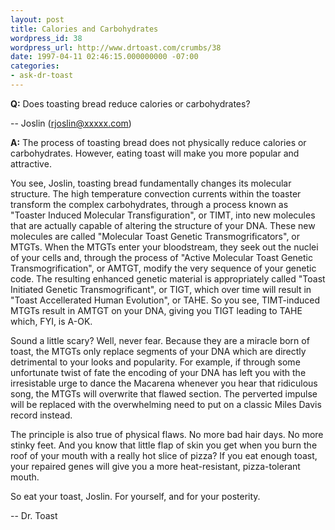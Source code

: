 ```yaml
---
layout: post
title: Calories and Carbohydrates
wordpress_id: 38
wordpress_url: http://www.drtoast.com/crumbs/38
date: 1997-04-11 02:46:15.000000000 -07:00
categories:
- ask-dr-toast
---
```

**Q:** Does toasting bread reduce calories or carbohydrates?

-- Joslin (rjoslin@xxxxx.com)

**A:** The process of toasting bread does not physically reduce calories or carbohydrates. However, eating toast will make you more popular and attractive.

You see, Joslin, toasting bread fundamentally changes its molecular structure. The high temperature convection currents within the toaster transform the complex carbohydrates, through a process known as "Toaster Induced Molecular Transfiguration", or TIMT, into new molecules that are actually capable of altering the structure of your DNA. These new molecules are called "Molecular Toast Genetic Transmogrificators", or MTGTs. When the MTGTs enter your bloodstream, they seek out the nuclei of your cells and, through the process of "Active Molecular Toast Genetic Transmogrification", or AMTGT, modify the very sequence of your genetic code. The resulting enhanced genetic material is appropriately called "Toast Initiated Genetic Transmogrificant", or TIGT, which over time will result in "Toast Accellerated Human Evolution", or TAHE. So you see, TIMT-induced MTGTs result in AMTGT on your DNA, giving you TIGT leading to TAHE which, FYI, is A-OK.

Sound a little scary? Well, never fear. Because they are a miracle born of toast, the MTGTs only replace segments of your DNA which are directly detrimental to your looks and popularity. For example, if through some unfortunate twist of fate the encoding of your DNA has left you with the irresistable urge to dance the Macarena whenever you hear that ridiculous song, the MTGTs will overwrite that flawed section. The perverted impulse will be replaced with the overwhelming need to put on a classic Miles Davis record instead.

The principle is also true of physical flaws. No more bad hair days. No more stinky feet. And you know that little flap of skin you get when you burn the roof of your mouth with a really hot slice of pizza? If you eat enough toast, your repaired genes will give you a more heat-resistant, pizza-tolerant mouth.

So eat your toast, Joslin. For yourself, and for your posterity.

-- Dr. Toast
